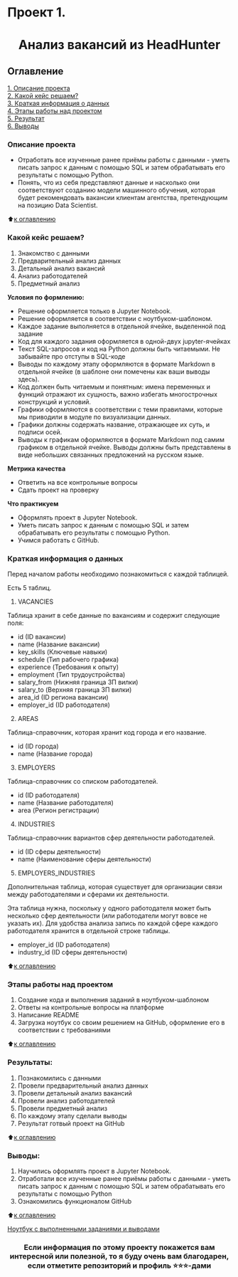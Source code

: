 # Проект 1. 
# <center> Анализ вакансий из HeadHunter

## Оглавление  
[1. Описание проекта](https://github.com/Balantre/New_octopus/blob/main/project_1/README.md#Описание-проекта)  
[2. Какой кейс решаем?](https://github.com/Balantre/New_octopus/tree/main/pproject_1/README.md#Какой-кейс-решаем)  
[3. Краткая информация о данных](https://github.com/Balantre/New_octopus/tree/main/project_1/README.md#Краткая-информация-о-данных)  
[4. Этапы работы над проектом](https://github.com/Balantre/New_octopus/tree/main/project_1/README.md#Этапы-работы-над-проектом)  
[5. Результат](https://github.com/Balantre/New_octopus/tree/main/project_1/README.md#Результат)    
[6. Выводы](https://github.com/Balantre/New_octopus/tree/main/project_1/README.md#Выводы) 

### Описание проекта    
- Отработать все изученные ранее приёмы работы с данными - уметь писать запрос к данным с помощью SQL и затем обрабатывать его результаты с помощью Python.
- Понять, что из себя представляют данные и насколько они соответствуют созданию модели машинного обучения, которая будет рекомендовать вакансии клиентам агентства, претендующим на позицию Data Scientist.

:arrow_up:[к оглавлению](https://github.com/Balantre/New_octopus/tree/main/project_1/README.md#Оглавление)


### Какой кейс решаем?
1. Знакомство с данными
2. Предварительный анализ данных
3. Детальный анализ вакансий
4. Анализ работодателей
5. Предметный анализ

**Условия по формлению:**  
- Решение оформляется только в Jupyter Notebook.
- Решение оформляется в соответствии с ноутбуком-шаблоном.
- Каждое задание выполняется в отдельной ячейке, выделенной под задание 
- Код для каждого задания оформляется в одной-двух jupyter-ячейках
- Текст SQL-запросов и код на Python должны быть читаемыми. Не забывайте про отступы в SQL-коде
- Выводы по каждому этапу оформляются в формате Markdown в отдельной ячейке (в шаблоне они помечены как ваши выводы здесь).
- Код должен быть читаемым и понятным: имена переменных и функций отражают их сущность, важно избегать многострочных конструкций и условий.
- Графики оформляются в соответствии с теми правилами, которые мы приводили в модуле по визуализации данных.
- Графики должны содержать название, отражающее их суть, и подписи осей.
- Выводы к графикам оформляются в формате Markdown под самим графиком в отдельной ячейке. Выводы должны быть представлены в виде небольших связанных предложений на русском языке.

**Метрика качества**     
- Ответить на все контрольные вопросы
- Сдать проект на проверку

**Что практикуем**     
 - Оформлять проект в Jupyter Notebook.
 - Уметь писать запрос к данным с помощью SQL и затем обрабатывать его результаты с помощью Python.
 - Учимся работать с GitHub.


### Краткая информация о данных
Перед началом работы необходимо познакомиться с каждой таблицей.

Есть 5 таблиц.

1. VACANCIES

Таблица хранит в себе данные по вакансиям и содержит следующие поля:

- id (ID вакансии)
- name (Название вакансии)
- key_skills (Ключевые навыки)
- schedule (Тип рабочего графика)
- experience (Требования к опыту)
- employment (Тип трудоустройства)
- salary_from (Нижняя граница ЗП вилки)
- salary_to (Верхняя граница ЗП вилки)
- area_id (ID региона вакансии)
- employer_id (ID работодателя)

2. AREAS

Таблица-справочник, которая хранит код города и его название.

- id (ID города)
- name (Название города)
 
3. EMPLOYERS

Таблица-справочник со списком работодателей.

- id (ID работодателя)
- name (Название работодателя)
- area (Регион регистрации)

4. INDUSTRIES

Таблица-справочник вариантов сфер деятельности работодателей.

- id (ID сферы деятельности)
- name (Наименование сферы деятельности)

5. EMPLOYERS_INDUSTRIES

Дополнительная таблица, которая существует для организации связи между работодателями и сферами их деятельности.

Эта таблица нужна, поскольку у одного работодателя может быть несколько сфер деятельности (или работодатели могут вовсе не указать их). Для удобства анализа запись по каждой сфере каждого работодателя хранится в отдельной строке таблицы.

- employer_id (ID работодателя)
- industry_id (ID сферы деятельности)


:arrow_up:[к оглавлению](https://github.com/Balantre/New_octopus/tree/main/project_1/README.md#Оглавление)


### Этапы работы над проектом  
1. Создание кода и выполнения заданий в ноутбуком-шаблоном 
2. Ответы на контрольные вопросы на платформе
3. Написание README
4. Загрузка ноутбук со своим решением на GitHub, оформление его в соответствии с требованиями

:arrow_up:[к оглавлению](https://github.com/Balantre/New_octopus/tree/main/project_1/README.md#Оглавление)


### Результаты:  
1. Познакомились с данными
2. Провели предварительный анализ данных
3. Провели детальный анализ вакансий
4. Провели анализ работодателей
5. Провели предметный анализ
6. По каждому этапу сделали выводы
7. Результат готвый проект на GitHub

:arrow_up:[к оглавлению](https://github.com/Balantre/New_octopus/tree/main/project_1/README.md#Оглавление)


### Выводы:  
1. Научились оформлять проект в Jupyter Notebook.
2. Отработали все изученные ранее приёмы работы с данными - уметь писать запрос к данным с помощью SQL и затем обрабатывать его результаты с помощью Python
3. Ознакомились функционалом GitHub

:arrow_up:[к оглавлению](https://github.com/Balantre/New_octopus/tree/main/project_1/README.md#Оглавление)

[Ноутбук с выполненными заданиями и выводами](https://github.com/Balantre/New_octopus/blob/main/project_1/Project-1.%20%D0%9D%D0%BE%D1%83%D1%82%D0%B1%D1%83%D0%BA-%D1%88%D0%B0%D0%B1%D0%BB%D0%BE%D0%BD.ipynb)

### <center> Если информация по этому проекту покажется вам интересной или полезной, то я буду очень вам благодарен, если отметите репозиторий и профиль ⭐️⭐️⭐️-дами
